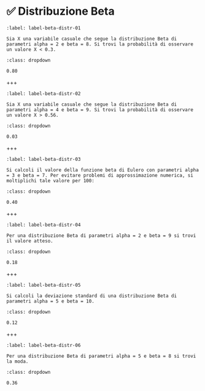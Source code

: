 # ✅ Distribuzione Beta

```{exercise}
:label: label-beta-distr-01

Sia X una variabile casuale che segue la distribuzione Beta di parametri alpha = 2 e beta = 8. Si trovi la probabilità di osservare un valore X < 0.3.

```

````{solution} label-beta-distr-01
:class: dropdown

0.80
````

+++

```{exercise}
:label: label-beta-distr-02

Sia X una variabile casuale che segue la distribuzione Beta di parametri alpha = 4 e beta = 9. Si trovi la probabilità di osservare un valore X > 0.56.
```

````{solution} label-beta-distr-02
:class: dropdown

0.03

````

+++

```{exercise}
:label: label-beta-distr-03

Si calcoli il valore della funzione beta di Eulero con parametri alpha = 3 e beta = 7. Per evitare problemi di approssimazione numerica, si moltiplichi tale valore per 100:
```

````{solution} label-beta-distr-03
:class: dropdown

0.40

````

+++

```{exercise}
:label: label-beta-distr-04

Per una distribuzione Beta di parametri alpha = 2 e beta = 9 si trovi il valore atteso.
```

````{solution} label-beta-distr-04
:class: dropdown

0.18

````

+++


```{exercise}
:label: label-beta-distr-05

Si calcoli la deviazione standard di una distribuzione Beta di parametri alpha = 5 e beta = 10.
```

````{solution} label-beta-distr-05
:class: dropdown

0.12

````

+++


```{exercise}
:label: label-beta-distr-06

Per una distribuzione Beta di parametri alpha = 5 e beta = 8 si trovi la moda.
```

````{solution} label-beta-distr-06
:class: dropdown

0.36

````